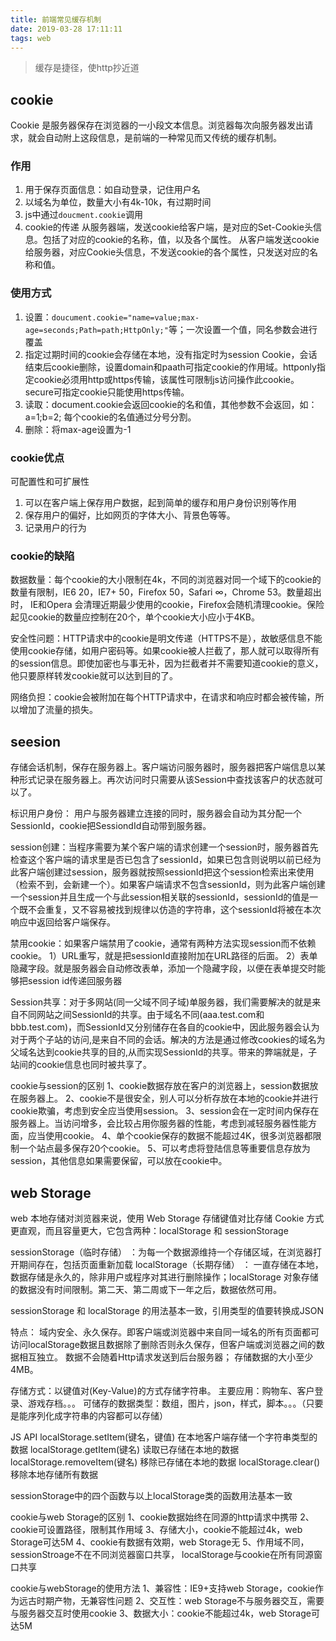 ```yaml
---
title: 前端常见缓存机制
date: 2019-03-28 17:11:11
tags: web
---
```


> 缓存是捷径，使http抄近道

<!-- cookie session Web Stroage -->

## cookie

Cookie 是服务器保存在浏览器的一小段文本信息。浏览器每次向服务器发出请求，就会自动附上这段信息，是前端的一种常见而又传统的缓存机制。

### 作用
1. 用于保存页面信息：如自动登录，记住用户名
2. 以域名为单位，数量大小有4k-10k，有过期时间
3. js中通过`doucment.cookie`调用
4. cookie的传递
从服务器端，发送cookie给客户端，是对应的Set-Cookie头信息。包括了对应的cookie的名称，值，以及各个属性。
从客户端发送cookie给服务器，对应Cookie头信息，不发送cookie的各个属性，只发送对应的名称和值。

<!-- more -->

### 使用方式
1. 设置：`doucument.cookie="name=value;max-age=seconds;Path=path;HttpOnly;"`等；一次设置一个值，同名参数会进行覆盖
2. 指定过期时间的cookie会存储在本地，没有指定时为session Cookie，会话结束后cookie删除，设置domain和paath可指定cookie的作用域。httponly指定cookie必须用http或https传输，该属性可限制js访问操作此cookie。secure可指定cookie只能使用https传输。
3. 读取：document.cookie会返回cookie的名和值，其他参数不会返回，如：a=1;b=2; 每个cookie的名值通过分号分割。
4. 删除：将max-age设置为-1

### cookie优点

可配置性和可扩展性
1. 可以在客户端上保存用户数据，起到简单的缓存和用户身份识别等作用
2. 保存用户的偏好，比如网页的字体大小、背景色等等。
3. 记录用户的行为

### cookie的缺陷

数据数量：每个cookie的大小限制在4k，不同的浏览器对同一个域下的cookie的数量有限制，IE6 20，IE7+ 50，Firefox 50，Safari ∞，Chrome 53。数量超出时， IE和Opera 会清理近期最少使用的cookie，Firefox会随机清理cookie。保险起见cookie的数量应控制在20个，单个cookie大小应小于4KB。

安全性问题：HTTP请求中的cookie是明文传递（HTTPS不是），故敏感信息不能使用cookie存储，如用户密码等。如果cookie被人拦截了，那人就可以取得所有的session信息。即使加密也与事无补，因为拦截者并不需要知道cookie的意义，他只要原样转发cookie就可以达到目的了。

网络负担：cookie会被附加在每个HTTP请求中，在请求和响应时都会被传输，所以增加了流量的损失。

## seesion

存储会话机制，保存在服务器上。客户端访问服务器时，服务器把客户端信息以某种形式记录在服务器上。再次访问时只需要从该Session中查找该客户的状态就可以了。

标识用户身份： 用户与服务器建立连接的同时，服务器会自动为其分配一个SessionId，cookie把SessiondId自动带到服务器。

session创建：当程序需要为某个客户端的请求创建一个session时，服务器首先检查这个客户端的请求里是否已包含了sessionId，如果已包含则说明以前已经为此客户端创建过session，服务器就按照sessionId把这个session检索出来使用（检索不到，会新建一个）。如果客户端请求不包含sessionId，则为此客户端创建一个session并且生成一个与此session相关联的sessionId，sessionId的值是一个既不会重复，又不容易被找到规律以仿造的字符串，这个sessionId将被在本次响应中返回给客户端保存。

禁用cookie：如果客户端禁用了cookie，通常有两种方法实现session而不依赖cookie。
1）URL重写，就是把sessionId直接附加在URL路径的后面。
2）表单隐藏字段。就是服务器会自动修改表单，添加一个隐藏字段，以便在表单提交时能够把session id传递回服务器

Session共享：对于多网站(同一父域不同子域)单服务器，我们需要解决的就是来自不同网站之间SessionId的共享。由于域名不同(aaa.test.com和bbb.test.com)，而SessionId又分别储存在各自的cookie中，因此服务器会认为对于两个子站的访问,是来自不同的会话。解决的方法是通过修改cookies的域名为父域名达到cookie共享的目的,从而实现SessionId的共享。带来的弊端就是，子站间的cookie信息也同时被共享了。  

cookie与session的区别
1、cookie数据存放在客户的浏览器上，session数据放在服务器上。
2、cookie不是很安全，别人可以分析存放在本地的cookie并进行cookie欺骗，考虑到安全应当使用session。
3、session会在一定时间内保存在服务器上。当访问增多，会比较占用你服务器的性能，考虑到减轻服务器性能方面，应当使用cookie。
4、单个cookie保存的数据不能超过4K，很多浏览器都限制一个站点最多保存20个cookie。
5、可以考虑将登陆信息等重要信息存放为session，其他信息如果需要保留，可以放在cookie中。

## web Storage

web 本地存储对浏览器来说，使用 Web Storage 存储键值对比存储 Cookie 方式更直观，而且容量更大，它包含两种：localStorage 和 sessionStorage

sessionStorage（临时存储） ：为每一个数据源维持一个存储区域，在浏览器打开期间存在，包括页面重新加载
localStorage（长期存储） ： 一直存储在本地，数据存储是永久的，除非用户或程序对其进行删除操作；localStorage 对象存储的数据没有时间限制。第二天、第二周或下一年之后，数据依然可用。 

sessionStorage 和 localStorage 的用法基本一致，引用类型的值要转换成JSON

特点：
域内安全、永久保存。即客户端或浏览器中来自同一域名的所有页面都可访问localStorage数据且数据除了删除否则永久保存，但客户端或浏览器之间的数据相互独立。
数据不会随着Http请求发送到后台服务器；
存储数据的大小至少4MB。

存储方式：以键值对(Key-Value)的方式存储字符串。
主要应用：购物车、客户登录、游戏存档。。。
可储存的数据类型：数组，图片，json，样式，脚本。。。（只要是能序列化成字符串的内容都可以存储）

JS API
localStorage.setItem(键名，键值)    在本地客户端存储一个字符串类型的数据
localStorage.getItem(键名)   读取已存储在本地的数据
localStorage.removeItem(键名)  移除已存储在本地的数据
localStorage.clear()   移除本地存储所有数据

sessionStorage中的四个函数与以上localStorage类的函数用法基本一致

cookie与web Storage的区别
1、cookie数据始终在同源的http请求中携带
2、cookie可设置路径，限制其作用域
3、存储大小，cookie不能超过4k，web Storage可达5M
4、cookie有数据有效期，web Storage无
5、作用域不同，sessionStroage不在不同浏览器窗口共享，
      localStorage与cookie在所有同源窗口共享

cookie与webStorage的使用方法
1、兼容性：IE9+支持web Storage，cookie作为远古时期产物，无兼容性问题
2、交互性：web Storage不与服务器交互，需要与服务器交互时使用cookie
3、数据大小：cookie不能超过4k，web Storage可达5M
